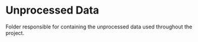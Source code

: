 # Unprocessed Data

Folder responsible for containing the unprocessed data used throughout the project.

